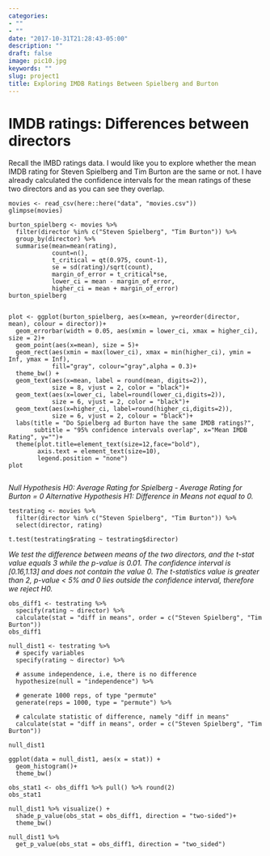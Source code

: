 ```yaml
---
categories:
- ""
- ""
date: "2017-10-31T21:28:43-05:00"
description: ""
draft: false
image: pic10.jpg
keywords: ""
slug: project1
title: Exploring IMDB Ratings Between Spielberg and Burton
---
```


# IMDB ratings: Differences between directors

Recall the IMBD ratings data. I would like you to explore whether the mean IMDB rating for Steven Spielberg and Tim Burton are the same or not. I have already calculated the confidence intervals for the mean ratings of these two directors and as you can see they overlap.

```{r load-movies-data, fig.width=11, warning = FALSE}
movies <- read_csv(here::here("data", "movies.csv"))
glimpse(movies)

```

```{r, burton_spielberg confidence interval, fig.width=11, warning = FALSE}
burton_spielberg <- movies %>% 
  filter(director %in% c("Steven Spielberg", "Tim Burton")) %>% 
  group_by(director) %>% 
  summarise(mean=mean(rating),
            count=n(),
            t_critical = qt(0.975, count-1),
            se = sd(rating)/sqrt(count),
            margin_of_error = t_critical*se,
            lower_ci = mean - margin_of_error,
            higher_ci = mean + margin_of_error)
burton_spielberg
  
```

```{r, replicating the plot, fig.width=11, warning = FALSE}
plot <- ggplot(burton_spielberg, aes(x=mean, y=reorder(director, mean), colour = director))+
  geom_errorbar(width = 0.05, aes(xmin = lower_ci, xmax = higher_ci), size = 2)+
  geom_point(aes(x=mean), size = 5)+
  geom_rect(aes(xmin = max(lower_ci), xmax = min(higher_ci), ymin = Inf, ymax = Inf),
            fill="gray", colour="gray",alpha = 0.3)+
  theme_bw() +
  geom_text(aes(x=mean, label = round(mean, digits=2)),
            size = 8, vjust = 2, color = "black")+
  geom_text(aes(x=lower_ci, label=round(lower_ci,digits=2)),
            size = 6, vjust = 2, color = "black")+
  geom_text(aes(x=higher_ci, label=round(higher_ci,digits=2)),
            size = 6, vjust = 2, colour = "black")+
  labs(title = "Do Spielberg ad Burton have the same IMDB ratings?", 
       subtitle = "95% confidence intervals overlap", x="Mean IMDB Rating", y="")+
  theme(plot.title=element_text(size=12,face="bold"),
        axis.text = element_text(size=10),
        legend.position = "none")
plot
  
```

*Null Hypothesis H0: Average Rating for Spielberg - Average Rating for Burton = 0* *Alternative Hypothesis H1: Difference in Means not equal to 0.*

```{r, fig.width=11, warning = FALSE}
testrating <- movies %>% 
  filter(director %in% c("Steven Spielberg", "Tim Burton")) %>% 
  select(director, rating)

t.test(testrating$rating ~ testrating$director)
```

*We test the difference between means of the two directors, and the t-stat value equals 3 while the p-value is 0.01. The confidence interval is [0.16,1.13] and does not contain the value 0. The t-statistics value is greater than 2, p-value \< 5% and 0 lies outside the confidence interval, therefore we reject H0.*

```{r, fig.width=11, warning = FALSE}
obs_diff1 <- testrating %>%
  specify(rating ~ director) %>%
  calculate(stat = "diff in means", order = c("Steven Spielberg", "Tim Burton"))
obs_diff1
```

```{r, fig.width=11, warning = FALSE}
null_dist1 <- testrating %>%
  # specify variables
  specify(rating ~ director) %>%
  
  # assume independence, i.e, there is no difference
  hypothesize(null = "independence") %>%
  
  # generate 1000 reps, of type "permute"
  generate(reps = 1000, type = "permute") %>%
  
  # calculate statistic of difference, namely "diff in means"
  calculate(stat = "diff in means", order = c("Steven Spielberg", "Tim Burton"))

null_dist1

```

```{r, fig.width=11, warning = FALSE}
ggplot(data = null_dist1, aes(x = stat)) +
  geom_histogram()+
  theme_bw()

```

```{r, fig.width=11, warning = FALSE}
obs_stat1 <- obs_diff1 %>% pull() %>% round(2)
obs_stat1
```

```{r, fig.width=11, warning = FALSE}
null_dist1 %>% visualize() +
  shade_p_value(obs_stat = obs_diff1, direction = "two-sided")+
  theme_bw()

null_dist1 %>%
  get_p_value(obs_stat = obs_diff1, direction = "two_sided")
